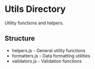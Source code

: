 # Utils Directory

Utility functions and helpers.

## Structure

- helpers.js - General utility functions
- formatters.js - Data formatting utilities
- validators.js - Validation functions
